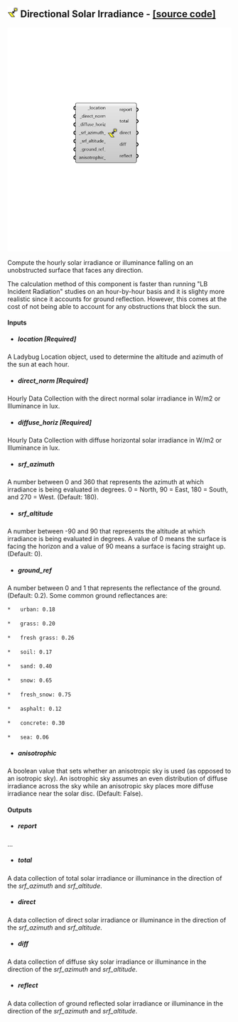 ## ![](../../images/icons/Directional_Solar_Irradiance.png) Directional Solar Irradiance - [[source code]](https://github.com/ladybug-tools/ladybug-grasshopper/blob/master/ladybug_grasshopper/src//LB%20Directional%20Solar%20Irradiance.py)

![](../../images/components/Directional_Solar_Irradiance.png)

Compute the hourly solar irradiance or illuminance falling on an unobstructed surface
 that faces any direction.
 

The calculation method of this component is faster than running "LB Incident
 Radiation" studies on an hour-by-hour basis and it is slighty more realistic since
 it accounts for ground reflection. However, this comes at the cost of not being
 able to account for any obstructions that block the sun.
 



#### Inputs
* ##### location [Required]
A Ladybug Location object, used to determine the altitude and azimuth of the sun at each hour. 
* ##### direct_norm [Required]
Hourly Data Collection with the direct normal solar irradiance in W/m2 or Illuminance in lux. 
* ##### diffuse_horiz [Required]
Hourly Data Collection with diffuse horizontal solar irradiance in W/m2 or Illuminance in lux. 
* ##### srf_azimuth 
A number between 0 and 360 that represents the azimuth at which irradiance is being evaluated in degrees.  0 = North, 90 = East, 180 = South, and 270 = West.  (Default: 180). 
* ##### srf_altitude 
A number between -90 and 90 that represents the altitude at which irradiance is being evaluated in degrees. A value of 0 means the surface is facing the horizon and a value of 90 means a surface is facing straight up. (Default: 0). 
* ##### ground_ref 
A number between 0 and 1 that represents the reflectance of the ground. (Default: 0.2). Some common ground reflectances are: 

    *   urban: 0.18

    *   grass: 0.20

    *   fresh grass: 0.26

    *   soil: 0.17

    *   sand: 0.40

    *   snow: 0.65

    *   fresh_snow: 0.75

    *   asphalt: 0.12

    *   concrete: 0.30

    *   sea: 0.06
* ##### anisotrophic 
A boolean value that sets whether an anisotropic sky is used (as opposed to an isotropic sky). An isotrophic sky assumes an even distribution of diffuse irradiance across the sky while an anisotropic sky places more diffuse irradiance near the solar disc. (Default: False). 

#### Outputs
* ##### report
...
* ##### total
A data collection of total solar irradiance or illuminance in the direction of the _srf_azimuth_ and _srf_altitude_.
* ##### direct
A data collection of direct solar irradiance or illuminance in the direction of the _srf_azimuth_ and _srf_altitude_.
* ##### diff
A data collection of diffuse sky solar irradiance or illuminance in the direction of the _srf_azimuth_ and _srf_altitude_.
* ##### reflect
A data collection of ground reflected solar irradiance or illuminance in the direction of the _srf_azimuth_ and _srf_altitude_.